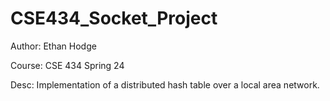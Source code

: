 # CSE434_Socket_Project

Author: Ethan Hodge 

Course: CSE 434 Spring 24 

Desc: Implementation of a distributed hash table over a local area network. 

